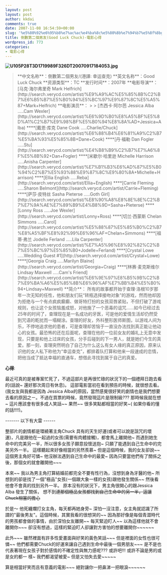 ```yaml
---
layout: post
layout: post
author: kkdai
comments: true
date: 2007-11-08 16:54:59+00:00
slug: '%e5%80%92%e6%95%b8%e7%ac%ac%e4%ba%8c%e5%80%8b%e7%94%b7%e5%8f%8bgood-luck-chuck-%e9%9b%bb%e5%bd%b1%e5%bf%83%e5%be%97'
title: 倒數第二個男友(Good Luck Chuck)-電影心得
wordpress_id: 773
categories:
- 電影心得
---
```


**![U105P28T3D1719989F326DT20070917184053.jpg](http://img.verycd.com/posts/0710/post-317920-1193162583.jpg)**

<blockquote>**中文名称**：倒數第二個男友/(港譯: 幸运查克)  
**英文名称**：Good Luck Chuck  
**资源类型**：TC  
**发行时间**：2007年  
**电影导演**：[马克·海尔弗里奇 Mark Helfrich](http://search.verycd.com/artist/%E9%A9%AC%E5%85%8B%C2%B7%E6%B5%B7%E5%B0%94%E5%BC%97%E9%87%8C%E5%A5%87+Mark+Helfrich)  
**电影演员**：
> 
> [杰西卡·阿尔芭 Jessica Alba .....Cam Wexler](http://search.verycd.com/artist/%E6%9D%B0%E8%A5%BF%E5%8D%A1%C2%B7%E9%98%BF%E5%B0%94%E8%8A%AD+Jessica+Alba)  
****[戴恩·库克 Dane Cook .....Charlie/Chuck](http://search.verycd.com/artist/%E6%88%B4%E6%81%A9%C2%B7%E5%BA%93%E5%85%8B+Dane+Cook)  
****[丹·福勒 Dan Fogler .....Stu](http://search.verycd.com/artist/%E4%B8%B9%C2%B7%E7%A6%8F%E5%8B%92+Dan+Fogler)  
****[米歇尔·哈里逊 Michelle Harrison .....Anisha Carpenter](http://search.verycd.com/artist/%E7%B1%B3%E6%AD%87%E5%B0%94%C2%B7%E5%93%88%E9%87%8C%E9%80%8A+Michelle+Harrison)  
****[Ellia English .....Reba](http://search.verycd.com/artist/Ellia+English)  
****[Carrie Fleming .....Sharon Belmont](http://search.verycd.com/artist/Carrie+Fleming)  
****[萨莎·皮特丝 Sasha Pieterse .....Goth Girl](http://search.verycd.com/artist/%E8%90%A8%E8%8E%8E%C2%B7%E7%9A%AE%E7%89%B9%E4%B8%9D+Sasha+Pieterse)  
****[Lonny Ross .....Joe Wexler](http://search.verycd.com/artist/Lonny+Ross)  
****[切兰·西蒙斯 Chelan Simmons .....Carol](http://search.verycd.com/artist/%E5%88%87%E5%85%B0%C2%B7%E8%A5%BF%E8%92%99%E6%96%AF+Chelan+Simmons)  
****[祖蒂·弗兰 Jodelle Ferland .....Lila Carpenter](http://search.verycd.com/artist/%E7%A5%96%E8%92%82%C2%B7%E5%BC%97%E5%85%B0+Jodelle+Ferland)  
****[Crystal Lowe .....Wedding Guest #1](http://search.verycd.com/artist/Crystal+Lowe)  
****[Georgia Craig .....Marilyn Blaine](http://search.verycd.com/artist/Georgia+Craig)  
****[林赛·麦克斯维尔 Lindsay Maxwell .....Cam's Friend](http://search.verycd.com/artist/%E6%9E%97%E8%B5%9B%C2%B7%E9%BA%A6%E5%85%8B%E6%96%AF%E7%BB%B4%E5%B0%94+Lindsay+Maxwell)  
**简介**：  
所有的故事都开始于查理·洛根10岁那年一次无知的任性，他和朋友们玩“转瓶选择接吻对象”的游戏，然而他却因为拒绝与一个有点疯疯癫癫、做哥特打扮的女孩双唇紧贴，不但打破了游戏规则，也让这个女孩恼羞成怒，对他施了一个恶毒的诅咒……如今已经过去25年的时间了，查理现在是一名成功的牙医，可是他的爱情生活却仍然受到咒语的乾扰而一塌糊涂。查理的好友，外科整形医师斯图，以游戏人间为乐，不停地追求他的患者，可是查理却苦恼于一直没办法找到真正能让他动心的女孩。最恐怖的还在后面呢，查理在他的一位前女友的婚礼上无意中发现，只要是和他上过床的女孩，分手后碰到的下一男人，就是她们今生的真爱。那一刻，查理突然明白了自己为什么这么有女人缘的真正原因，原来认识他的女人私下称他为“幸运查克”，都排着队打算和他来一段速成的恋情，把他当成了抵达幸福的直通车，想借此寻找到属于自己的真爱。  

> 
> </blockquote>

**心得**:

最近可真的是被專案忙死了，不過這部片是再很忙碌的狀況下的一個禮拜日跑去看的(話說~ 還好那次周日有休息)。 這部電影當初在看到預告的時候，就很想去看。(我女友與我都是因為 Jessica Alba的原因，當然感覺很好笑的劇情也是我們想要去看的原因之ㄧ。不過在買票的時候，竟然發現這片是限制級??? 那時候我就在想~ 這片應該會有很多成人笑話~~ 果然~~ 很多笑點都相當的好笑~( 如果你看的懂的話!!!!)。


<!-- more -->
 

------- 以下有大雷 ------

整部片的劇情都是環繞著主角Chuck 具有的天生好運(或者可以說是詛咒的壞運)，凡是跟他在一起過的女孩(需要有肉體接觸)，都會馬上離開他~ 而遇到她生命中的完美另一半，所以很多女孩子願意投懷送抱~ 只願了能遇到自己生命中的完美另外一半。 這樣聽起來好像相當的另然羨慕~ 但是這個時候，我的女友卻說~~ 這個男主角好可憐~ 他沒辦法遇到自己生命中的最愛~ 因為只要當他們有了關係之後，那個女的就會離開他~~~ 

本來~~ 我以為男主角打算結婚前都完全不要有性行為，沒想到身為牙醫的他~ 所想到的卻是找了一個"極品"女孩(一個跟大象一樣的女孩)跟他發生關係~~ 然後看他會不會真的找到另外一半。 原本沒有的狀況下，男主角很開心的跟Jessica Alba 發生了關係， 想不到~~連那個極品女孩都找到自己生命中的另一半，這讓Chuck相當的擔心~~

於是～ 他死纏爛打女主角，每天都再她身旁~ 深怕一沒注意，女主角就認識了所謂的"最後男友"。這個時候，其實我看的很想哭的~~ 因為那好像是每個青澀時代的男孩都會做的事情，由於深怕女友離開~~ 每天緊迫盯人~~ 以為這樣他就不會離開你~~~ 卻沒有想過，這樣的緊迫盯人卻讓對方害怕的想要離開你~~~~~~ 

此外~~~ 雖然裡面有許多性愛畫面與好笑的黃色笑話~~~ 但是裡面的女性也很可憐~~ 他們都需要Chuck的好運來讓自己遇到生命中最後一個男朋友~~~ 是不是也代表著現在女孩子對於感情的不確定性與無力感呢??? 或許吧!!! 或許不論是男的或是女的都一 樣~ 我們都渴望被愛~ 但是又怕失去愛~~~~~

算是相當好笑而且有意義的電影~~~ 絕對讓你一把鼻涕一把眼淚~~~~~~
